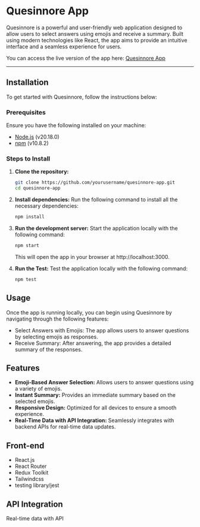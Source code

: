 # Quesinnore App

Quesinnore is a powerful and user-friendly web application designed to allow users to select answers using emojis and receive a summary. Built using modern technologies like React, the app aims to provide an intuitive interface and a seamless experience for users.

You can access the live version of the app here: [Quesinnore App](https://insightloop.netlify.app/)

---

## Installation

To get started with Quesinnore, follow the instructions below:

### Prerequisites

Ensure you have the following installed on your machine:

- [Node.js](https://nodejs.org/) (v20.18.0)
- [npm](https://www.npmjs.com/) (v10.8.2)

### Steps to Install

1. **Clone the repository:**

   ```bash
   git clone https://github.com/yourusername/quesinnore-app.git
   cd quesinnore-app
   ```
2. **Install dependencies:**
   Run the following command to install all the necessary dependencies:
    ```bash
   npm install
   ```
4. **Run the development server:**
   Start the application locally with the following command:
    ```bash
   npm start
   ```
   This will open the app in your browser at http://localhost:3000.

5. **Run the Test:**
   Test the application locally with the following command:
    ```bash
   npm test
   ```
   
   
## Usage

   Once the app is running locally, you can begin using Quesinnore by navigating through the following features:
   - Select Answers with Emojis: The app allows users to answer questions by selecting emojis as responses.
   - Receive Summary: After answering, the app provides a detailed summary of the responses.

## Features

   - **Emoji-Based Answer Selection:** Allows users to answer questions using a variety of emojis.
   - **Instant Summary:** Provides an immediate summary based on the selected emojis.
   - **Responsive Design:** Optimized for all devices to ensure a smooth experience.
   - **Real-Time Data with API Integration:** Seamlessly integrates with backend APIs for real-time data updates.

## Front-end

   - React.js
   - React Router
   - Redux Toolkit
   - Tailwindcss
   - testing library/jest
   
## API Integration
   Real-time data with API
  
